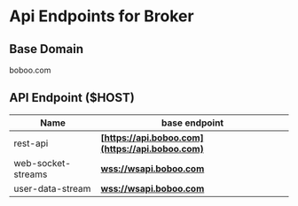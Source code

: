 # Api Endpoints for Broker

## Base Domain

boboo.com

## API Endpoint ($HOST)

| Name               | base endpoint                                    |
| ------------------ | ------------------------------------------------ |
| rest-api           | **[https://api.boboo.com](https://api.boboo.com)** |
| web-socket-streams | **[wss://wsapi.boboo.com](wss://wsapi.boboo.com)** |
| user-data-stream   | **[wss://wsapi.boboo.com](wss://wsapi.boboo.com)** |
